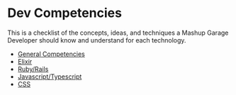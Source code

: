 # Dev Competencies

This is a checklist of the concepts, ideas, and techniques a Mashup Garage Developer should know and understand for each technology.

- [General Competencies]()
- [Elixir]()
- [Ruby/Rails]()
- [Javascript/Typescript]()
- [CSS]()

